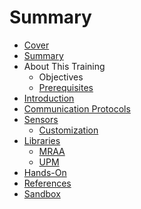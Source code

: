 # Summary

* [Cover](README.md)
* [Summary](SUMMARY.md)
* About This Training
   * Objectives
   * [Prerequisites](documentation/Prerequisites.md)
* [Introduction](documentation/Introduction.md)
* [Communication Protocols](documentation/Protocols.md)
* [Sensors](documentation/Sensors.md)
   * [Customization](documentation/Customization.md)
* [Libraries](Libraries.md)
   * [MRAA](documentation/Mraa.md)
   * [UPM](documentation/Upm.md)
* [Hands-On](HANDSON.md)
* [References](documentation/REFERENCES.md)
* [Sandbox](documentation/Sandbox.md)

